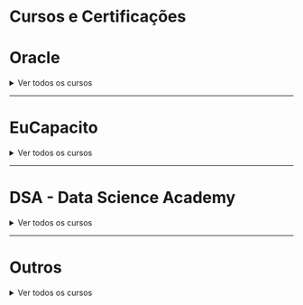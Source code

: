 # Cursos e Certificações


 # Oracle

<details>
    <summary>Ver todos os cursos</summary>
  
| Curso                                                                                   	| Link                                                                                                                    	|
|-----------------------------------------------------------------------------------------	|-------------------------------------------------------------------------------------------------------------------------	|
| Certificações Gratuitas                                                                 	| https://education.oracle.com/oracle-oci-certification                                                                   	|
| Oracle Utilities Cloud Service Foundation Architect                                     	| https://mylearn.oracle.com/ou/learning-path/oracle-utilities-cloud-service-foundation-architect/108682                  	|
| Certificacao - Become a Data Management   Foundations Associate (OCI Exam Subscription) 	| https://mylearn.oracle.com/ou/learning-path/become-a-data-management-foundations-associate-oci-exam-subscription/111227 	|
| MySQL Explorer                                                                          	| https://mylearn.oracle.com/ou/learning-path/mysql-explorer/79674                                                        	|
| Back      Workforce Health and Safety Explorer                                          	| https://mylearn.oracle.com/ou/learning-path/workforce-health-and-safety-explorer/99339                                  	|
|       Time and Labor Cloud Explorer                                                     	| https://mylearn.oracle.com/ou/learning-path/time-and-labor-cloud-explorer/80458                                         	|
|    HCM Cloud Integration Explorer                                                       	| https://mylearn.oracle.com/ou/learning-path/hcm-cloud-integration-explorer/81654                                        	|
| Compensation Explorer                                                                   	| https://mylearn.oracle.com/ou/learning-path/compensation-explorer/79983                                                 	|
| Cloud Native Development Explorer                                                       	| https://mylearn.oracle.com/ou/learning-path/cloud-native-development-explorer/79404                                     	|
| Cloud Application Development Explorer                                                  	| https://mylearn.oracle.com/ou/learning-path/cloud-application-development-explorer/87822                                	|
| Oracle Cloud Overview                                                                   	| https://mylearn.oracle.com/ou/learning-path/oracle-cloud-overview/115954                                                	|
| Cloud Adoption Framework and Essentials                                                 	| https://mylearn.oracle.com/ou/learning-path/cloud-adoption-framework-and-essentials/122491                              	|
| Oracle SQL Explorer                                                                     	| https://mylearn.oracle.com/ou/learning-path/oracle-sql-explorer/79918                                                   	|
| Oracle Database Explorer                                                                	| https://mylearn.oracle.com/ou/learning-path/oracle-database-explorer/79873                                              	|
| Certificacao - Become an OCI Foundations   Associate (OCI Exam Subscription)            	| https://mylearn.oracle.com/ou/learning-path/become-an-oci-foundations-associate-oci-exam-subscription/108805            	|
</details>

---


# EuCapacito
<details>
    <summary>Ver todos os cursos</summary>
  
| Curso                                                  	| Link                                                                          	|
|--------------------------------------------------------	|-------------------------------------------------------------------------------	|
| Cisco - Segurança   Digital – Cybersecurity Essentials 	| https://eucapacito.com.br/curso-ec/seguranca-digital-cybersecurity-essentials 	|
| FIAP - Big Data & Analytics                            	| https://eucapacito.com.br/curso-ec/big-data-analytics                         	|
| FIAP - Leadership Communication                        	| https://eucapacito.com.br/curso-ec/leadership-communication                   	|
| FIAP - Marketing em Plataformas de Social   Media      	| https://eucapacito.com.br/curso-ec/marketing-em-plataformas-de-social-media   	|
| FIAP - Cybersecurity                                   	| https://eucapacito.com.br/curso-ec/cybersecurity                              	|
| FIAP - Linux Fundamentos                               	| https://eucapacito.com.br/curso-ec/linux-fundamentos                          	|
| Microsoft- Business intelligence                       	| https://eucapacito.com.br/curso-ec/business-intelligence                      	|
| Microsoft - Análise de dados no Power BI               	| https://eucapacito.com.br/curso-ec/analise-de-dados-no-power-bi               	|
| Microsof - Visualize dados no Power BI                 	| https://eucapacito.com.br/curso-ec/visualize-dados-no-power-bi                	|
| SoulCode - Lógica de Programação                       	| https://eucapacito.com.br/curso-ec/logica-de-programacao                      	|
</details>

---

# DSA - Data Science Academy

<details>
    <summary>Ver todos os cursos</summary>

  
| Curso                                                                               	| Link                                                                                                                       	|
|-------------------------------------------------------------------------------------	|----------------------------------------------------------------------------------------------------------------------------	|
| Fundamentos   de Engenharia de Dados                                                	| https://www.datascienceacademy.com.br/course/fundamentos-de-engenharia-de-dados                                            	|
| Fundamentos de Inteligência Artificial                                              	| https://www.datascienceacademy.com.br/path-player?courseid=fundamentos-de-inteligencia-artificial                          	|
| Fundamentos   de Linguagem Python Para Análise de Dados e Data Science              	| https://www.datascienceacademy.com.br/course?courseid=fundamentos-de-linguagem-python-para-analise-de-dados-e-data-science 	|
|             Microsoft   Power BI Para Business Intelligence e Data Science          	| https://www.datascienceacademy.com.br/path-player?courseid=microsoft-power-bi-para-business-intelligence-e-data-science    	|
| Big Data Fundamentos 3.0                                                            	| https://www.datascienceacademy.com.br/path-player?courseid=big-data-fundamentos-3                                          	|
</details>

---

# Outros

<details>
    <summary>Ver todos os cursos</summary>
    | Curso                       	| Link                                                           	|
|-----------------------------	|----------------------------------------------------------------	|
| Certificado de Inglês EfSet 	| https://www.efset.org/pt/english-certificate/                  	|
| Certificados - Certiprof    	| https://certiprof.com/pages/free-new-entry-level-certification 	|
| Cursos - Recode             	| https://recode.org.br/trilhas-formativas/                      	|
| Certificados - IBSEC        	| https://certs.ibsec.com.br/                                    	|
</details>
